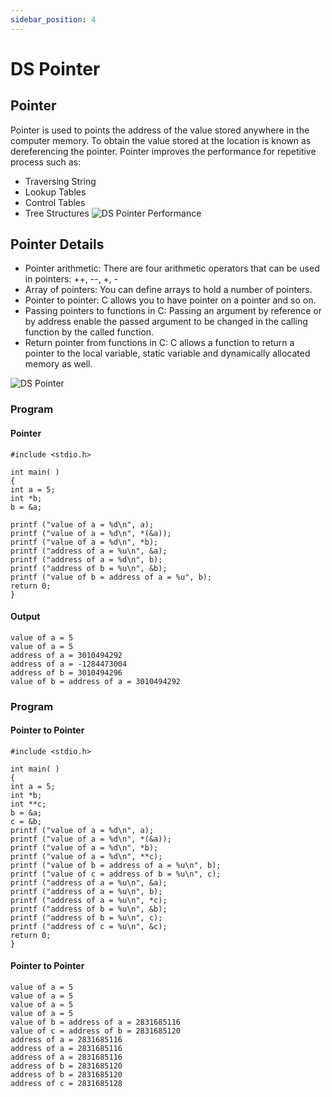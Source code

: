 ```yaml
---
sidebar_position: 4
---
```

# DS Pointer

## Pointer
Pointer is used to points the address of the value stored anywhere in the computer memory. To obtain the value stored at the location is known as dereferencing the pointer. Pointer improves the performance for repetitive process such as:

- Traversing String
- Lookup Tables
- Control Tables
- Tree Structures
![DS Pointer Performance](https://i.imgur.com/O1kvbeT.png)

## Pointer Details
- Pointer arithmetic: There are four arithmetic operators that can be used in pointers: ++, --, +, -
- Array of pointers: You can define arrays to hold a number of pointers.
- Pointer to pointer: C allows you to have pointer on a pointer and so on.
- Passing pointers to functions in C: Passing an argument by reference or by address enable the passed argument to be changed in the calling function by the called function.
- Return pointer from functions in C: C allows a function to return a pointer to the local variable, static variable and dynamically allocated memory as well.

![DS Pointer](https://i.imgur.com/aD2dI0e.png)

### Program
#### Pointer
```
#include <stdio.h>  
  
int main( )  
{  
int a = 5;  
int *b;  
b = &a;  
  
printf ("value of a = %d\n", a);  
printf ("value of a = %d\n", *(&a));  
printf ("value of a = %d\n", *b);  
printf ("address of a = %u\n", &a);  
printf ("address of a = %d\n", b);  
printf ("address of b = %u\n", &b);  
printf ("value of b = address of a = %u", b);  
return 0;  
}
```  

#### Output
```
value of a = 5                                                                                                                   
value of a = 5                                                                                                                   
address of a = 3010494292                                                                                                        
address of a = -1284473004                                                                                                       
address of b = 3010494296                                                                                                        
value of b = address of a = 3010494292  
```

### Program
#### Pointer to Pointer
```
#include <stdio.h>  
  
int main( )  
{  
int a = 5;  
int *b;  
int **c;  
b = &a;  
c = &b;  
printf ("value of a = %d\n", a);  
printf ("value of a = %d\n", *(&a));  
printf ("value of a = %d\n", *b);  
printf ("value of a = %d\n", **c);  
printf ("value of b = address of a = %u\n", b);  
printf ("value of c = address of b = %u\n", c);  
printf ("address of a = %u\n", &a);  
printf ("address of a = %u\n", b);  
printf ("address of a = %u\n", *c);  
printf ("address of b = %u\n", &b);  
printf ("address of b = %u\n", c);  
printf ("address of c = %u\n", &c);  
return 0;  
}  
```
#### Pointer to Pointer
```
value of a = 5
value of a = 5
value of a = 5
value of a = 5
value of b = address of a = 2831685116
value of c = address of b = 2831685120
address of a = 2831685116
address of a = 2831685116
address of a = 2831685116
address of b = 2831685120
address of b = 2831685120
address of c = 2831685128
```

